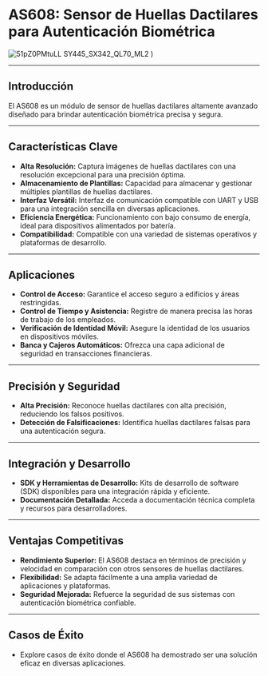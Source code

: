 # AS608: Sensor de Huellas Dactilares para Autenticación Biométrica

![51pZ0PMtuLL _SY445_SX342_QL70_ML2_](https://github.com/chrisroman20/chrisroman20.github.io/assets/80359391/8acb493e-b4a1-4632-b934-0ecee12fe1f0)
)

---

## Introducción

El AS608 es un módulo de sensor de huellas dactilares altamente avanzado diseñado para brindar autenticación biométrica precisa y segura.

---

## Características Clave

- **Alta Resolución:** Captura imágenes de huellas dactilares con una resolución excepcional para una precisión óptima.
- **Almacenamiento de Plantillas:** Capacidad para almacenar y gestionar múltiples plantillas de huellas dactilares.
- **Interfaz Versátil:** Interfaz de comunicación compatible con UART y USB para una integración sencilla en diversas aplicaciones.
- **Eficiencia Energética:** Funcionamiento con bajo consumo de energía, ideal para dispositivos alimentados por batería.
- **Compatibilidad:** Compatible con una variedad de sistemas operativos y plataformas de desarrollo.

---

## Aplicaciones

- **Control de Acceso:** Garantice el acceso seguro a edificios y áreas restringidas.
- **Control de Tiempo y Asistencia:** Registre de manera precisa las horas de trabajo de los empleados.
- **Verificación de Identidad Móvil:** Asegure la identidad de los usuarios en dispositivos móviles.
- **Banca y Cajeros Automáticos:** Ofrezca una capa adicional de seguridad en transacciones financieras.

---

## Precisión y Seguridad

- **Alta Precisión:** Reconoce huellas dactilares con alta precisión, reduciendo los falsos positivos.
- **Detección de Falsificaciones:** Identifica huellas dactilares falsas para una autenticación segura.

---

## Integración y Desarrollo

- **SDK y Herramientas de Desarrollo:** Kits de desarrollo de software (SDK) disponibles para una integración rápida y eficiente.
- **Documentación Detallada:** Acceda a documentación técnica completa y recursos para desarrolladores.

---

## Ventajas Competitivas

- **Rendimiento Superior:** El AS608 destaca en términos de precisión y velocidad en comparación con otros sensores de huellas dactilares.
- **Flexibilidad:** Se adapta fácilmente a una amplia variedad de aplicaciones y plataformas.
- **Seguridad Mejorada:** Refuerce la seguridad de sus sistemas con autenticación biométrica confiable.

---

## Casos de Éxito

- Explore casos de éxito donde el AS608 ha demostrado ser una solución eficaz en diversas aplicaciones.
